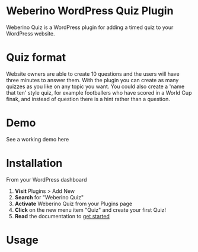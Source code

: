 # Weberino WordPress Quiz Plugin
Weberino Quiz is a WordPress plugin for adding a timed quiz to your WordPress website.
# Quiz format
Website owners are able to create 10 questions and the users will have three minutes to answer them. With the plugin you can
create as many quizzes as you like on any topic you want. 
You could also create a 'name that ten' style quiz, for example footballers who have scored in a World Cup finak, and instead 
of question there is a hint rather than a question.
# Demo
See a working demo here
# Installation
From your WordPress dashboard

1. **Visit** Plugins > Add New
2. **Search** for "Weberino Quiz"
3. **Activate** Weberino Quiz from your Plugins page
4. **Click** on the new menu item "Quiz" and create your first Quiz!
5. **Read** the documentation to [get started](https://www.weberino.com/docs)
# Usage


